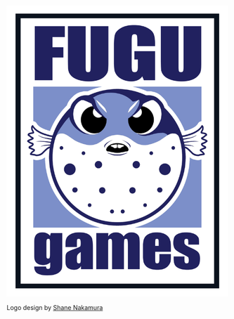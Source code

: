 ![logo](/images/fugugames/logos/FUGUlogo_Front.jpg)

Logo design by [Shane Nakamura](http://shanenakamuradesigns.com/)




